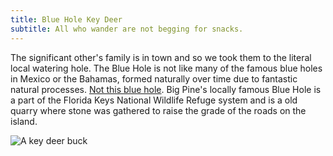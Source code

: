 ```yaml
---
title: Blue Hole Key Deer
subtitle: All who wander are not begging for snacks.
---
```

The significant other's family is in town and so we took them to the literal local watering hole.
The Blue Hole is not like many of the famous blue holes in Mexico or the Bahamas, formed naturally
over time due to fantastic natural processes. 
<a class="border-b-2 border-blue-500" href="https://goo.gl/maps/EzM6XmV48c9M7JhN9">Not this blue hole</a>. Big Pine's locally famous Blue
Hole is a part of the Florida Keys National Wildlife Refuge system and is a old quarry where stone
was gathered to raise the grade of the roads on the island.

<div class="flex">
    <img 
        class="w-2/3 mx-auto"
        src="https://res.cloudinary.com/duzmgsio4/image/upload/v1584304410/ericraslich/BlueHoleStud.jpg" 
        alt="A key deer buck"
    ></img>
</div>
